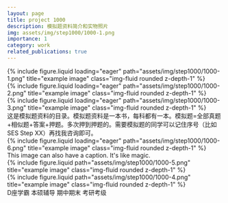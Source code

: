 ```yaml
---
layout: page
title: project 1000
description: 模拟题资料简介和实物照片
img: assets/img/step1000/1000-1.png
importance: 1
category: work
related_publications: true
---
```




<div class="row">
    <div class="col-sm mt-3 mt-md-0">
        {% include figure.liquid loading="eager" path="assets/img/step1000/1000-1.png" title="example image" class="img-fluid rounded z-depth-1" %}
    </div>
    <div class="col-sm mt-3 mt-md-0">
        {% include figure.liquid loading="eager" path="assets/img/step1000/1000-2.png" title="example image" class="img-fluid rounded z-depth-1" %}
    </div>
    <div class="col-sm mt-3 mt-md-0">
        {% include figure.liquid loading="eager" path="assets/img/step1000/1000-3.png" title="example image" class="img-fluid rounded z-depth-1" %}
    </div>
</div>
<div class="caption">
    这是模拟题资料的目录。模拟题资料是一本书，每科都有一本。模拟题=全部真题+相似题+答案+押题。多次押到押题的。需要模拟题的同学可以记住序号（比如SES Step XX）再找我咨询即可。
</div>
<div class="row">
    <div class="col-sm mt-3 mt-md-0">
        {% include figure.liquid loading="eager" path="assets/img/step1000/1000-6.png" title="example image" class="img-fluid rounded z-depth-1" %}
    </div>
</div>
<div class="caption">
    This image can also have a caption. It's like magic.
</div>


<div class="row justify-content-sm-center">
    <div class="col-sm-8 mt-3 mt-md-0">
        {% include figure.liquid path="assets/img/step1000/1000-5.png" title="example image" class="img-fluid rounded z-depth-1" %}
    </div>
    <div class="col-sm-4 mt-3 mt-md-0">
        {% include figure.liquid path="assets/img/step1000/1000-4.png" title="example image" class="img-fluid rounded z-depth-1" %}
    </div>
</div>
<div class="caption">
    D座学霸 本硕辅导 期中期末 考研考级
</div>



